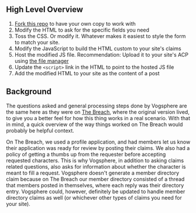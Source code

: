 ## High Level Overview

1. [Fork this repo](https://help.github.com/en/github/getting-started-with-github/fork-a-repo) to have your own copy to work with
1. Modify the HTML to ask for the specific fields you need
1. Toss the CSS. Or modify it. Whatever makes it easiest to style the form to match your site.
1. Modify the JavaScript to build the HTML custom to your site's claims
1. Host the modified JS file. Recommendation: Upload it to your site's ACP using [the file manager](https://jcink.com/main/wiki/jfb-filemanager)
1. Update the `<script>` link in the HTML to point to the hosted JS file
1. Add the modified HTML to your site as the content of a post

## Background

The questions asked and general processing steps done by Vogsphere are the same here as they were on [The Breach](https://breached.jcink.net), where the original version lived, to give you a better feel for how this thing works in a real scenario. With that in mind, a quick overview of the way things worked on The Breach would probably be helpful context.

On The Breach, we used a profile application, and had members let us know their application was ready for review by posting their claims. We also had a policy of getting a thumbs up from the requester before accepting requested characters. This is why Vogsphere, in addition to asking claims related questions, also asks for information about whether the character is meant to fill a request. Vogsphere doesn't generate a member directory claim because on The Breach our member directory consisted of a thread that members posted in themselves, where each reply was their directory entry. Vogsphere could, however, definitely be updated to handle member directory claims as well (or whichever other types of claims you need for your site).
